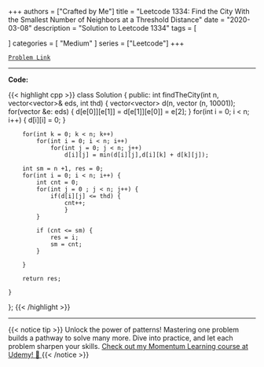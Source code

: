 
+++
authors = ["Crafted by Me"]
title = "Leetcode 1334: Find the City With the Smallest Number of Neighbors at a Threshold Distance"
date = "2020-03-08"
description = "Solution to Leetcode 1334"
tags = [
    
]
categories = [
    "Medium"
]
series = ["Leetcode"]
+++



[`Problem Link`](https://leetcode.com/problems/find-the-city-with-the-smallest-number-of-neighbors-at-a-threshold-distance/description/)

---

**Code:**

{{< highlight cpp >}}
class Solution {
public:
    int findTheCity(int n, vector<vector<int>>& eds, int thd) {
        vector<vector<int>> d(n, vector (n, 10001));
        for(vector<int> &e: eds) {
d[e[0]][e[1]] = d[e[1]][e[0]] = e[2];
}
        for(int i = 0; i < n; i++)
{ d[i][i] = 0; }
        
        for(int k = 0; k < n; k++)
            for(int i = 0; i < n; i++)
                for(int j = 0; j < n; j++)
                    d[i][j] = min(d[i][j],d[i][k] + d[k][j]);
        
        int sm = n +1, res = 0;
        for(int i = 0; i < n; i++) {
            int cnt = 0;
            for(int j = 0 ; j < n; j++) {
                if(d[i][j] <= thd) {
                    cnt++;
                    }
            }
            
            if (cnt <= sm) {
                res = i;
                sm = cnt;
            }
            
        }
        
        return res;
        
    }
};
{{< /highlight >}}


---


{{< notice tip >}}
Unlock the power of patterns! Mastering one problem builds a pathway to solve many more. Dive into practice, and let each problem sharpen your skills. [Check out my Momentum Learning course at Udemy! 🚀 ](https://www.udemy.com/course/algorithms-and-data-structures-in-cpp/)
{{< /notice >}}

